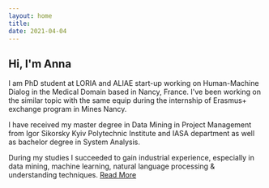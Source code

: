 ```yaml
---
layout: home
title: 
date: 2021-04-04 
---
```

## Hi, I'm Anna 
I am PhD student at LORIA and ALIAE start-up working on Human-Machine Dialog in the Medical Domain based in Nancy, France. I've been working on the similar topic with the same equip during the internship of Erasmus+ exchange program in Mines Nancy.

I have received my master degree in Data Mining in Project Management from Igor Sikorsky Kyiv Polytechnic Institute and IASA department as well as bachelor degree in System Analysis.

During my studies I succeeded to gain industrial experience, especially in data mining, machine learning, natural language processing & understanding techniques. 
<a href="/about.html" class="highlighted">Read More</a>




